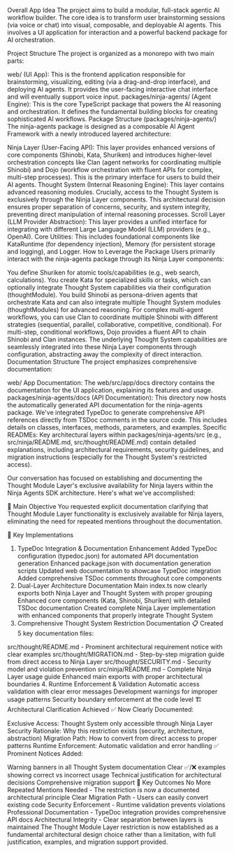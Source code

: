 Overall App Idea
The project aims to build a modular, full-stack agentic AI workflow builder. The core idea is to transform user brainstorming sessions (via voice or chat) into visual, composable, and deployable AI agents. This involves a UI application for interaction and a powerful backend package for AI orchestration.

Project Structure
The project is organized as a monorepo with two main parts:

web/ (UI App): This is the frontend application responsible for brainstorming, visualizing, editing (via a drag-and-drop interface), and deploying AI agents. It provides the user-facing interactive chat interface and will eventually support voice input.
packages/ninja-agents/ (Agent Engine): This is the core TypeScript package that powers the AI reasoning and orchestration. It defines the fundamental building blocks for creating sophisticated AI workflows.
Package Structure (packages/ninja-agents/)
The ninja-agents package is designed as a composable AI Agent Framework with a newly introduced layered architecture:

Ninja Layer (User-Facing API): This layer provides enhanced versions of core components (Shinobi, Kata, Shuriken) and introduces higher-level orchestration concepts like Clan (agent networks for coordinating multiple Shinobi) and Dojo (workflow orchestration with fluent APIs for complex, multi-step processes). This is the primary interface for users to build their AI agents.
Thought System (Internal Reasoning Engine): This layer contains advanced reasoning modules. Crucially, access to the Thought System is exclusively through the Ninja Layer components. This architectural decision ensures proper separation of concerns, security, and system integrity, preventing direct manipulation of internal reasoning processes.
Scroll Layer (LLM Provider Abstraction): This layer provides a unified interface for integrating with different Large Language Model (LLM) providers (e.g., OpenAI).
Core Utilities: This includes foundational components like KataRuntime (for dependency injection), Memory (for persistent storage and logging), and Logger.
How to Leverage the Package
Users primarily interact with the ninja-agents package through its Ninja Layer components:

You define Shuriken for atomic tools/capabilities (e.g., web search, calculations).
You create Kata for specialized skills or tasks, which can optionally integrate Thought System capabilities via their configuration (thoughtModule).
You build Shinobi as persona-driven agents that orchestrate Kata and can also integrate multiple Thought System modules (thoughtModules) for advanced reasoning.
For complex multi-agent workflows, you can use Clan to coordinate multiple Shinobi with different strategies (sequential, parallel, collaborative, competitive, conditional).
For multi-step, conditional workflows, Dojo provides a fluent API to chain Shinobi and Clan instances.
The underlying Thought System capabilities are seamlessly integrated into these Ninja Layer components through configuration, abstracting away the complexity of direct interaction.
Documentation Structure
The project emphasizes comprehensive documentation:

web/ App Documentation: The web/src/app/docs directory contains the documentation for the UI application, explaining its features and usage.
packages/ninja-agents/docs (API Documentation): This directory now hosts the automatically generated API documentation for the ninja-agents package. We've integrated TypeDoc to generate comprehensive API references directly from TSDoc comments in the source code. This includes details on classes, interfaces, methods, parameters, and examples.
Specific READMEs: Key architectural layers within packages/ninja-agents/src (e.g., src/ninja/README.md, src/thought/README.md) contain detailed explanations, including architectural requirements, security guidelines, and migration instructions (especially for the Thought System's restricted access).

Our conversation has focused on establishing and documenting the Thought Module Layer's exclusive availability for Ninja layers within the Ninja Agents SDK architecture. Here's what we've accomplished:

🎯 Main Objective
You requested explicit documentation clarifying that Thought Module Layer functionality is exclusively available for Ninja layers, eliminating the need for repeated mentions throughout the documentation.

🔧 Key Implementations
1. TypeDoc Integration & Documentation Enhancement
Added TypeDoc configuration (typedoc.json) for automated API documentation generation
Enhanced package.json with documentation generation scripts
Updated web documentation to showcase TypeDoc integration
Added comprehensive TSDoc comments throughout core components
2. Dual-Layer Architecture Documentation
Main index.ts now clearly exports both Ninja Layer and Thought System with proper grouping
Enhanced core components (Kata, Shinobi, Shuriken) with detailed TSDoc documentation
Created complete Ninja Layer implementation with enhanced components that properly integrate Thought System
3. Comprehensive Thought System Restriction Documentation
📋 Created 5 key documentation files:

src/thought/README.md - Prominent architectural requirement notice with clear examples
src/thought/MIGRATION.md - Step-by-step migration guide from direct access to Ninja Layer
src/thought/SECURITY.md - Security model and violation prevention
src/ninja/README.md - Complete Ninja Layer usage guide
Enhanced main exports with proper architectural boundaries
4. Runtime Enforcement & Validation
Automatic access validation with clear error messages
Development warnings for improper usage patterns
Security boundary enforcement at the code level
🏗️ Architectural Clarification Achieved
✅ Now Clearly Documented:

Exclusive Access: Thought System only accessible through Ninja Layer
Security Rationale: Why this restriction exists (security, architecture, abstraction)
Migration Path: How to convert from direct access to proper patterns
Runtime Enforcement: Automatic validation and error handling
✅ Prominent Notices Added:

Warning banners in all Thought System documentation
Clear ✅/❌ examples showing correct vs incorrect usage
Technical justification for architectural decisions
Comprehensive migration support
🔑 Key Outcomes
No More Repeated Mentions Needed - The restriction is now a documented architectural principle
Clear Migration Path - Users can easily convert existing code
Security Enforcement - Runtime validation prevents violations
Professional Documentation - TypeDoc integration provides comprehensive API docs
Architectural Integrity - Clear separation between layers is maintained
The Thought Module Layer restriction is now established as a fundamental architectural design choice rather than a limitation, with full justification, examples, and migration support provided.
